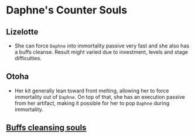 # Daphne's Counter Souls

## Lizelotte 
- She can force `Daphne` into immortality passive very fast and she also has a buffs cleanse. Result might varied due to investment, levels and stage difficulties.

## Otoha
- Her kit generally lean toward front melting, allowing her to force immortality out of `Daphne`. On top of that, she has an execution passive from her artifact, making it possible for her to pop `Daphne` during immortality.

## [Buffs cleansing souls](./buffs-cleansing.md)